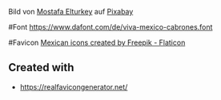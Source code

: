 Bild von <a href="https://pixabay.com/de/users/mostafaelturkey36-13328910/?utm_source=link-attribution&utm_medium=referral&utm_campaign=image&utm_content=5112222">Mostafa Elturkey</a> auf <a href="https://pixabay.com/de//?utm_source=link-attribution&utm_medium=referral&utm_campaign=image&utm_content=5112222">Pixabay</a>

#Font
https://www.dafont.com/de/viva-mexico-cabrones.font

#Favicon
<a href="https://www.flaticon.com/free-icons/mexican" title="mexican icons">Mexican icons created by Freepik - Flaticon</a>

## Created with

- https://realfavicongenerator.net/
